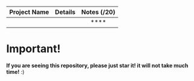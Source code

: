 # 

| Project Name    | Details                                                                                    | Notes (/20)  |
| --------------- |:------------------------------------------------------------------------------------------:| :-----------:|
| [](https://github.com/Paul-Marie//blob/master/) |  | ****    |

# Important!
**If you are seeing this repository, please just star it! it will not take much time!** :)
